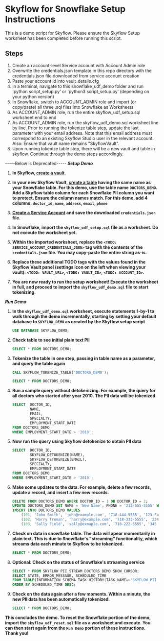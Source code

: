# Skyflow for Snowflake Setup Instructions

This is a demo script for Skyflow. Please ensure the Skyflow Setup worksheet has been completed before running this script.

## Steps

1. Create an account-level Service account with Account Admin role
2. Overwrite the credentials.json template in this repo directory with the credentials.json file downloaded from service account creation
3. Paste your account id into vault_details.cfg
4. In a terminal, navigate to this snowflake_udf_demo folder and run 'python script_setup.py' or 'python3 script_setup.py' (depending on your python version)
5. In Snowflake, switch to ACCOUNT_ADMIN role and import (or copy/paste) all three .sql files into Snowflake as Worksheets
6. As ACCOUNT_ADMIN role, run the entire skyflow_udf_setup.sql worksheet end to end
7. As ACCOUNT_ADMIN role, run the skyflow_udf_demo.sql worksheet line by line. Prior to running the tokenize table step, update the last parameter with your email address. Note that this email address must correspond to an existing Skyflow Studio user in the relevant account. Also: Ensure that vault name remains "SkyflowVault".
8. Upon running tokenize table step, there will be a new vault and table in skyflow. Continue through the demo steps accordingly.


-----Below is Deprecated-----
***Setup Demo***

1. **In Skyflow, [create a vault](https://docs.skyflow.com/create-a-vault/).**

2. **In your new Skyflow Vault, [create a table](https://docs.skyflow.com/create-a-vault/#edit-the-vault-schema) having the same name as your Snowflake table. For this demo, use the table name ```DOCTORS_DEMO```. Add a Skyflow table column for each Snowflake PII column you want to protect. Ensure the column names match. For this demo, add 4 columns: ```doctor_id```, ```name```, ```address```, ```email```, ```phone```**

3. **[Create a Service Account](https://docs.skyflow.com/api-authentication/#create-a-service-account) and save the downloaded `credentials.json` file.**

4. **In Snowflake, import the ```skyflow_udf_setup.sql``` file as a worksheet. Do not execute the worksheet yet.**

5. **Within the imported worksheet, replace the ```<TODO: SERVICE_ACCOUNT_CREDENTIALS_JSON>``` tag with the contents of the ```credentials.json``` file. You may copy-paste the entire string as-is.**

6. **Replace these additional TODO tags with the values found in the Skyflow Vault panel (settings icon on the left when viewing your vault): ```<TODO: VAULT_URL>```, ```<TODO: VAULT_ID>```, ```<TODO: ACCOUNT_ID>```.**

7. **You are now ready to run the setup worksheet! Execute the worksheet in full, and proceed to import the ```skyflow_udf_demo.sql``` file to start tokenizing.**

***Run Demo***

1. **In the ```skyflow_udf_demo.sql``` worksheet, execute statements 1-by-1 to walk through the demo incrementally, starting by setting your default database to ```SKYFLOW_DEMO``` as created by the Skyflow setup script**
    ```sql
    USE DATABASE SKYFLOW_DEMO;
    ```

2. **Check table to see initial plain text PII**
    ```sql
    SELECT * FROM DOCTORS_DEMO;
    ```

3. **Tokenize the table in one step, passing in table name as a parameter, and query the table again**
    ```sql
    CALL SKYFLOW_TOKENIZE_TABLE('DOCTORS_DEMO');
    ```
    ```sql
    SELECT * FROM DOCTORS_DEMO;
    ```

4. **Run a sample query without detokenizing. For example, the query for all doctors who started after year 2010. The PII data will be tokenized.**
    ```sql
    SELECT  DOCTOR_ID,
            NAME,
            EMAIL,
            SPECIALTY,
            EMPLOYMENT_START_DATE
    FROM DOCTORS_DEMO
    WHERE EMPLOYMENT_START_DATE > '2010';
    ```

5. **Now run the query using Skyflow detokenize to obtain PII data**
    ```sql
    SELECT  DOCTOR_ID,
            SKYFLOW_DETOKENIZE(NAME),
            SKYFLOW_DETOKENIZE(EMAIL),
            SPECIALTY,
            EMPLOYMENT_START_DATE
    FROM DOCTORS_DEMO
    WHERE EMPLOYMENT_START_DATE > '2010';
    ```

6. **Make some updates to the data. For example, delete a few records, update a record, and insert a few new records.**
    ```sql
    DELETE FROM DOCTORS_DEMO WHERE DOCTOR_ID = 1 OR DOCTOR_ID = 2;
    UPDATE DOCTORS_DEMO SET NAME = 'New Name', PHONE = '212-555-5555' WHERE DOCTOR_ID = 3;
    INSERT INTO DOCTORS_DEMO VALUES
        (101, 'John Smith', 'john@example.com', '718-444-5555', '123 Fake Street NY NY 10019', 'Cardiology', '2020-01-01'),
        (102, 'Harry Truman', 'harry@example.com', '718-333-5555', '234 Fake Street NY NY 10019', 'Podiatry', '2023-01-01'),
        (103, 'Sally Field', 'sally@exmaple.com', '718-222-5555', '345 Fake Street NY NY 10019', 'Surgeon', '2022-01-01');
    ```

7. **Check on data in snowflake table. The data will apear momentarily in plain text. This is due to Snowflake's "streaming" functionality, which streams data each minute to Skyflow to be tokenized.**
    ```sql
    SELECT * FROM DOCTORS_DEMO;
    ```

8. **Optional: Check on the status of Snowflake's streaming service**
    ```sql
    SELECT * FROM SKYFLOW_PII_STREAM_DOCTORS_DEMO SHOW_CURSOR;
    SELECT STATE, ERROR_MESSAGE, SCHEDULED_TIME
    FROM TABLE(INFORMATION_SCHEMA.TASK_HISTORY(TASK_NAME=>'SKYFLOW_PII_STREAM_DOCTORS_DEMO_TASK'))
    ORDER BY SCHEDULED_TIME DESC;
    ```

9. **Check on the data again after a few moments. Within a minute, the new PII data has been automatically tokenized.**
    ```sql
    SELECT * FROM DOCTORS_DEMO;
    ```

**This concludes the demo. To reset the Snowflake portion of the demo, import the ```skyflow_udf_reset.sql``` file as a worksheet and execute. You can then start again from the ```Run Demo``` portion of these instructions. Thank you!**